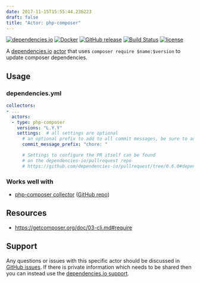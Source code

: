 ```yaml
---
date: 2017-11-15T15:55:44.236223
draft: false
title: "Actor: php-composer"
---
```



[![dependencies.io](https://img.shields.io/badge/dependencies.io-actor-3DA4E9.svg)](https://www.dependencies.io/docs/actors/)
[![Docker](https://img.shields.io/badge/dockerhub-actor--php--composer-22B8EB.svg)](https://hub.docker.com/r/dependencies/actor-php-composer/)
[![GitHub release](https://img.shields.io/github/release/dependencies-io/actor-php-composer.svg)](https://github.com/dependencies-io/actor-php-composer/releases)
[![Build Status](https://travis-ci.org/dependencies-io/actor-php-composer.svg?branch=master)](https://travis-ci.org/dependencies-io/actor-php-composer)
[![license](https://img.shields.io/github/license/dependencies-io/actor-php-composer.svg)](https://github.com/dependencies-io/actor-php-composer/blob/master/LICENSE)

A [dependencies.io](https://www.dependencies.io)
[actor](https://www.dependencies.io/docs/actors/) that uses
`composer require $name:$version` to update composer dependencies.

## Usage

### dependencies.yml

```yaml
collectors:
- ...
  actors:
  - type: php-composer
    versions: "L.Y.Y"
    settings:  # all settings are optional
      # an optional prefix to add to all commit messages, be sure to add a space at the end if you want one
      commit_message_prefix: "chore: "

      # Settings to configure the PR itself can be found
      # on the dependencies-io/pullrequest repo
      # https://github.com/dependencies-io/pullrequest/tree/0.6.0#dependenciesyml
```

### Works well with

- [php-composer collector](https://www.dependencies.io/docs/collectors/php-composer/) ([GitHub repo](https://github.com/dependencies-io/collector-php-composer/))


## Resources

- https://getcomposer.org/doc/03-cli.md#require

## Support

Any questions or issues with this specific actor should be discussed in [GitHub
issues](https://github.com/dependencies-io/actor-php-composer/issues). If there is
private information which needs to be shared then you can instead use the
[dependencies.io support](https://app.dependencies.io/support).
